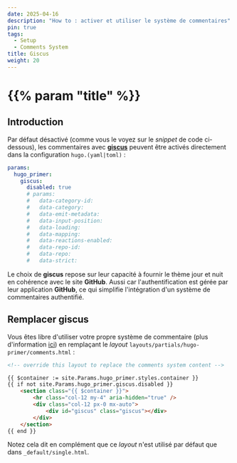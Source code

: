 ```yaml
---
date: 2025-04-16
description: "How to : activer et utiliser le système de commentaires"
pin: true
tags:
  - Setup
  - Comments System
title: Giscus
weight: 20
---
```


# {{% param "title" %}}

## Introduction

Par défaut désactivé (comme vous le voyez sur le *snippet* de code ci-dessous),
les commentaires avec [**giscus**](https://giscus.app) peuvent être activés directement dans la configuration `hugo.(yaml|toml)` :

```yml
params:
  hugo_primer:
    giscus:
      disabled: true
      # params:
      #   data-category-id:
      #   data-category:
      #   data-emit-metadata:
      #   data-input-position:
      #   data-loading:
      #   data-mapping:
      #   data-reactions-enabled:
      #   data-repo-id:
      #   data-repo:
      #   data-strict:
```

Le choix de **giscus** repose sur leur capacité à fournir le thème jour et nuit en cohérence avec le site **GitHub**.
Aussi car l'authentification est gérée par leur application **GitHub**, ce qui simplifie l'intégration d'un système de commentaires authentifié.

## Remplacer giscus

Vous êtes libre d'utiliser votre propre système de commentaire (plus d'information [ici](https://gohugo.io/content-management/comments/))
en remplaçant le *layout* `layouts/partials/hugo-primer/comments.html` :

```html
<!-- override this layout to replace the comments system content -->

{{ $container := site.Params.hugo_primer.styles.container }}
{{ if not site.Params.hugo_primer.giscus.disabled }}
    <section class="{{ $container }}">
        <hr class="col-12 my-4" aria-hidden="true" />
        <div class="col-12 px-0 mx-auto">
            <div id="giscus" class="giscus"></div>
        </div>
    </section>
{{ end }}
```

Notez cela dit en complément que ce *layout* n'est utilisé par défaut que dans `_default/single.html`.
